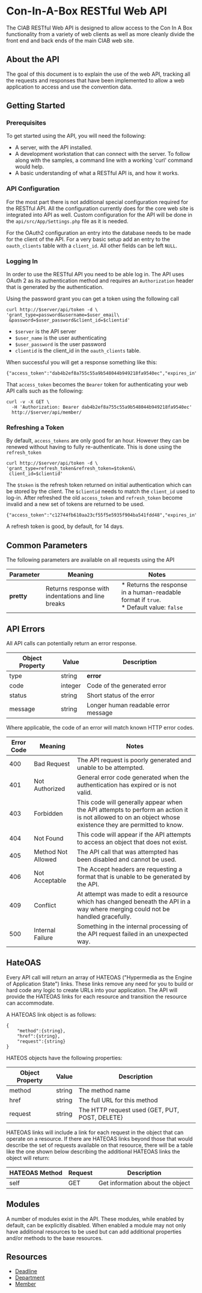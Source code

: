 # Con-In-A-Box RESTful Web API

The CIAB RESTful Web API is designed to allow access to the Con In A Box functionality from a variety of web clients as well as more cleanly divide the front end and back ends of the main CIAB web site.

## About the API
The goal of this document is to explain the use of the web API, tracking all the requests and responses that have been implemented to allow a web application to access and use the convention data.

## Getting Started

### Prerequisites
To get started using the API, you will need the following:

* A server, with the API installed.
* A development workstation that can connect with the server. To follow along with the samples, a command line with a working 'curl' command would help.
* A basic understanding of what a RESTful API is, and how it works.

### API Configuration
For the most part there is not additional special configuration required for the RESTful API. All the configuration currently does for the core web site is integrated into API as well. Custom configuration for the API will be done in the `api/src/App/Settings.php` file as it is needed.

For the OAuth2 configuration an entry into the database needs to be made for the client of the API. For a very basic setup add an entry to the `oauth_clients` table with a `client_id`. All other fields can be left `NULL`.

### Logging In
In order to use the RESTful API you need to be able log in. The API uses OAuth 2 as its authentication method and requires an `Authorization` header that is generated by the authentication.

Using the password grant you can get a token using the following call

```
curl http://$server/api/token -d \
'grant_type=password&username=$user_email\
 &password=$user_password&client_id=$clientid'
```

* `$server` is the API server
* `$user_name` is the user authenticating
* `$user_password` is the user password
* `clientid` is the client_id in the `oauth_clients` table.

When successful you will get a response something like this:

```
{"access_token":"dab4b2ef8a755c55a9b548044b949218fa9540ec","expires_in":3600,"token_type":"Bearer","scope":null,"refresh_token":"e2af7ed08d374901a389051f93cec5d720fcebac"}
```

That `access_token` becomes the `Bearer` token for authenticating your web API calls such as the following:

```
curl -v -X GET \
  -H 'Authorization: Bearer dab4b2ef8a755c55a9b548044b949218fa9540ec'
  http://$server/api/member/
```

### Refreshing a Token
By default, `access_tokens` are only good for an hour. However they can be renewed without having to fully re-authenticate. This is done using the `refresh_token`

```
curl http://$server/api/token -d \
'grant_type=refresh_token&refresh_token=$token&\
 client_id=$clientid'
```

The `$token` is the refresh token returned on initial authentication which can be stored by the client. The `$clientid` needs to match the `client_id` used to log-in. After refreshed the old `access_token` and `refresh_token` become invalid and a new set of tokens are returned to be used.

```
{"access_token":"c12744fb610aa23cf55f5e5935f904ba541fdd48","expires_in":3600,"token_type":"Bearer","scope":null,"refresh_token":"6de1ba094e9ce131ced56338eb5e30468970ca07"}
```
A refresh token is good, by default, for 14 days.

## Common Parameters
The following parameters are available on all requests using the API

| Parameter  | Meaning | Notes |
|---|---|---|
| **pretty** | Returns response with indentations and line breaks | * Returns the response in a human-readable format if `true`. <br> * Default value: `false` |

## API Errors
All API calls can potentially return an error response.

| Object Property | Value | Description |
|---|---|---|
| type | string | **error** |
| code | integer | Code of the generated error |
| status | string | Short status of the error |
| message | string | Longer human readable error message |

Where applicable, the code of an error will match known HTTP error codes.

| Error Code | Meaning | Notes |
|---|---|---|
| 400 | Bad Request | The API request is poorly generated and unable to be attempted.|
| 401 | Not Authorized | General error code generated when the authentication has expired or is not valid.|
| 403 | Forbidden | This code will generally appear when the API attempts to perform an action it is not allowed to on an object whose existence they are permitted to know.|
| 404 | Not Found | This code will appear if the API attempts to access an object that does not exist.|
| 405 | Method Not Allowed | The API call that was attempted has been disabled and cannot be used. |
| 406 | Not Acceptable | The Accept headers are requesting a format that is unable to be generated by the API.|
| 409 | Conflict | At attempt was made to edit a resource which has changed beneath the API in a way where merging could not be handled gracefully.|
| 500 | Internal Failure | Something in the internal processing of the API request failed in an unexpected way.|

## HateOAS
Every API call will return an array of HATEOAS ("Hypermedia as the Engine of Application State") links. These links remove any need for you to build or hard code any logic to create URLs into your application. The API will provide the HATEOAS links for each resource and transition the resource can accommodate.

A HATEOAS link object is as follows:

```
{
	"method":{string},
	"href":{string},
	"request":{string}
}
```
HATEOS objects have the following properties:

|Object Property|Value|Description
|---|---|---|
|method|string|The method name|
|href|string|The full URL for this method|
|request|string|The HTTP request used {GET, PUT, POST, DELETE}

HATEOAS links will include a link for each request in the object that can operate on a resource. If there are HATEOAS links beyond those that would describe the set of requests available on that resource, there will be a table like the one shown below describing the additional HATEOAS links the object will return:

HATEOAS Method|Request|Description
|---|---|---|
|self|GET|Get information about the object|

## Modules
A number of modules exist in the API. These modules, while enabled by default, can be explicitly disabled. When enabled a module may not only have additional resources to be used but can add additional properties and/or methods to the base resources.

<a name="resources"></a>
## Resources
* [Deadline](Deadline.md)
* [Department](Department.md)
* [Member](Member.md)